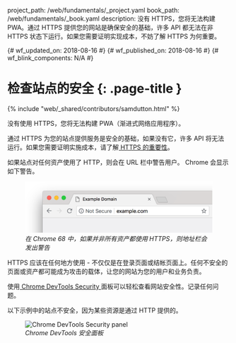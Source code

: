 project_path: /web/fundamentals/_project.yaml
book_path: /web/fundamentals/_book.yaml
description: 没有 HTTPS，您将无法构建 PWA。通过 HTTPS 提供您的网站是确保安全的基础，许多 API 都无法在非 HTTPS 状态下运行。如果您需要证明实现成本，不妨了解 HTTPS 为何重要。

{# wf_updated_on: 2018-08-16 #} {# wf_published_on: 2018-08-16 #} {# wf_blink_components: N/A #}

# 检查站点的安全 {: .page-title }

{% include "web/_shared/contributors/samdutton.html" %}

没有使用 HTTPS，您将无法构建 PWA（渐进式网络应用程序）。

通过 HTTPS 为您的站点提供服务是安全的基础，如果没有它，许多 API 将无法运行。如果您需要证明实施成本，请了解[ HTTPS 的重要性](/web/fundamentals/security/encrypt-in-transit/why-https)。

如果站点对任何资产使用了 HTTP，则会在 URL 栏中警告用户。 Chrome 会显示如下警告。

<figure>
  <img src="https://github.com/google/WebFundamentals/blob/master/src/content/en/fundamentals/performance/audit/images/not-secure.png?raw=true" alt="Chrome 'not secure' warning">
  <figcaption><em>在 Chrome 68 中，如果并非所有资产都使用 HTTPS，则地址栏会发出警告</em></figcaption>
</figure>

HTTPS 应该在任何地方使用 - 不仅仅是在登录页面或结帐页面上。任何不安全的页面或资产都可能成为攻击的载体，让您的网站为您的用户和业务负责。

使用[ Chrome DevTools Security ](/web/tools/chrome-devtools/security)面板可以轻松查看网站安全性。记录任何问题。

以下示例中的站点不安全，因为某些资源是通过 HTTP 提供的。

<figure>
  <img src="https://github.com/google/WebFundamentals/blob/master/src/content/en/fundamentals/performance/audit/images/devtools-security-1000.png?raw=true" srcset="images/devtools-security-500.png
  500w, images/devtools-security-1000.png 1000w" alt="Chrome DevTools Security panel">
<figcaption><em>Chrome DevTools 安全面板</em></figcaption> </figure> <br>
